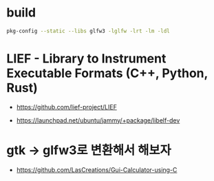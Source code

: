 # build

```bash
pkg-config --static --libs glfw3 -lglfw -lrt -lm -ldl
```


# LIEF - Library to Instrument Executable Formats (C++, Python, Rust) 
- https://github.com/lief-project/LIEF

- https://launchpad.net/ubuntu/jammy/+package/libelf-dev

# gtk -> glfw3로 변환해서 해보자
- https://github.com/LasCreations/Gui-Calculator-using-C
